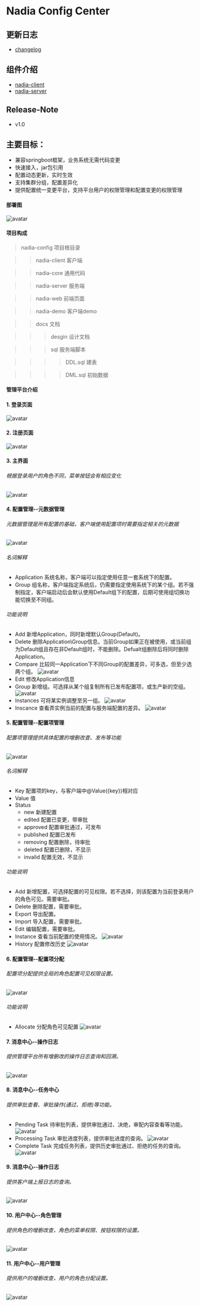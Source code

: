 # Nadia Config Center

## 更新日志
- [changelog](changelog/README.md)

## 组件介绍
- [nadia-client](nadia-client/README.md)
- [nadia-server](nadia-server/README.md)

## Release-Note
- v1.0

## 主要目标：

- 兼容springboot框架，业务系统无需代码变更
- 快速接入，jar包引用
- 配置动态更新，实时生效
- 支持集群分组，配置差异化
- 提供配置统一变更平台，支持平台用户的权限管理和配置变更的权限管理

#### 部署图
![avatar](docs/pic/服务部署图.png)

#### 项目构成
> nadia-config 项目根目录

>> nadia-client 客户端

>> nadia-core 通用代码

>> nadia-server 服务端

>> nadia-web 前端页面

>> nadia-demo 客户端demo

>> docs 文档

>>> desgin 设计文档

>>> sql 服务端脚本

>>>> DDL.sql 建表

>>>> DML.sql 初始数据


#### 管理平台介绍

#### 1. 登录页面
![avatar](docs/pic/登录.png)

#### 2. 注册页面
![avatar](docs/pic/注册.png)

#### 3. 主界面
###### 根据登录用户的角色不同，菜单按钮会有相应变化
![avatar](docs/pic/主页面.png)

#### 4. 配置管理--元数据管理
###### 元数据管理是所有配置的基础，客户端使用配置项时需要指定相关的元数据
![avatar](docs/pic/metadata.png)

###### 名词解释
* Application 系统名称，客户端可以指定使用任意一套系统下的配置。
* Group 组名称，客户端指定系统后，仍需要指定使用系统下的某个组。若不强制指定，客户端启动后会默认使用Default组下的配置，后期可使用组切换功能切换至不同组。

###### 功能说明
* Add 新增Application，同时新增默认Group(Default)。
* Delete 删除Application\Group信息。当前Group如果正在被使用，或当前组为Default组且存在非Default组时，不能删除。Defualt组删除后将同时删除Application。
* Compare 比较同一Application下不同Group的配置差异，可多选，但至少选两个组。
![avatar](docs/pic/compare.png)
* Edit 修改Application信息
* Group 新增组。可选择从某个组复制所有已发布配置项，或生产新的空组。
![avatar](docs/pic/addGroup.png)
* Instances 可将某实例调整至另一组。
![avatar](docs/pic/switch.png)
* Inscance 查看弄实例当前的配置与服务端配置的差异。
![avatar](docs/pic/instance.png)

#### 5. 配置管理--配置项管理
###### 配置项管理提供具体配置的增删改查、发布等功能
![avatar](docs/pic/configs.png)
###### 名词解释
* Key 配置项的key，与客户端中@Value({key})相对应
* Value 值
* Status 
    * new 新建配置
    * edited 配置已变更，带审批
    * approved 配置审批通过，可发布
    * published 配置已发布
    * removing 配置删除，待审批
    * deleted 配置已删除，不显示
    * invalid 配置无效，不显示
    
###### 功能说明
* Add 新增配置，可选择配置的可见权限。若不选择，则该配置为当前登录用户的角色可见。需要审批。
* Delete 删除配置，需要审批。
* Export 导出配置。
* Import 导入配置，需要审批。
* Edit 编辑配置，需要审批。
* Instance 查看当前配置的使用情况。
![avatar](docs/pic/instanceConfig.png)
* History 配置修改历史
![avatar](docs/pic/history.png)

#### 6. 配置管理--配置项分配
###### 配置项分配提供全局的角色配置可见权限设置。
![avatar](docs/pic/allocate.png)
###### 功能说明
* Allocate 分配角色可见配置
![avatar](docs/pic/allocateConfigs.png)

#### 7. 消息中心--操作日志
###### 提供管理平台所有增删改的操作日志查询和回溯。
![avatar](docs/pic/operationLog.png)

#### 8. 消息中心--任务中心
###### 提供审批查看、审批操作(通过、拒绝)等功能。
* Pending Task 待审批列表，提供审批通过、决绝，审配内容查看等功能。
![avatar](docs/pic/pendingTask.png)
* Processing Task 审批进度列表，提供审批进度的查询。
![avatar](docs/pic/processingTask.png)
* Complete Task 完成任务列表，提供历史审批通过、拒绝的任务的查询。
![avatar](docs/pic/completeTask.png)

#### 9. 消息中心--操作日志
###### 提供客户端上报日志的查询。
![avatar](docs/pic/clientLog.png)

#### 10. 用户中心--角色管理
###### 提供角色的增删改查，角色的菜单权限、按钮权限的设置。
![avatar](docs/pic/role.png)

#### 11. 用户中心--用户管理
###### 提供用户的增删改查，用户的角色分配设置。
![avatar](docs/pic/user.png)
